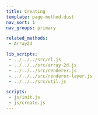 ```yaml
---
title: Creating
template: page-method.dust
nav_sort: 1
nav_groups: primary

related_methods:
 - Array2d

lib_scripts:
 - ../../../src/rl.js
 - ../../../src/array-2d.js
 - ../../../src/renderer.js
 - ../../../src/renderer-layer.js
 - ../../../src/util.js

scripts:
 - js/init.js
 - js/create.js
---
```


<div id="example-container" class="game-container"></div>
